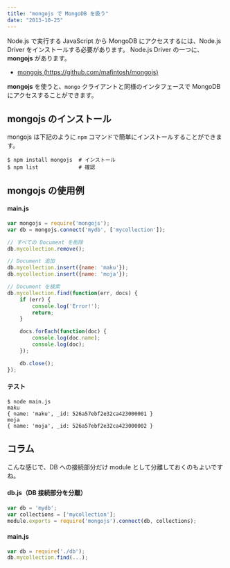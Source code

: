 ```yaml
---
title: "mongojs で MongoDB を扱う"
date: "2013-10-25"
---
```


Node.js で実行する JavaScript から MongoDB にアクセスするには、Node.js Driver をインストールする必要があります。
Node.js Driver の一つに、**mongojs** があります。

- [mongojs (https://github.com/mafintosh/mongojs)](https://github.com/mafintosh/mongojs)

**mongojs** を使うと、`mongo` クライアントと同様のインタフェースで MongoDB にアクセスすることができます。

mongojs のインストール
----

mongojs は下記のように `npm` コマンドで簡単にインストールすることができます。

```
$ npm install mongojs  # インストール
$ npm list             # 確認
```

mongojs の使用例
----

#### main.js

```javascript
var mongojs = require('mongojs');
var db = mongojs.connect('mydb', ['mycollection']);

// すべての Document を削除
db.mycollection.remove();

// Document 追加
db.mycollection.insert({name: 'maku'});
db.mycollection.insert({name: 'moja'});

// Document を検索
db.mycollection.find(function(err, docs) {
    if (err) {
        console.log('Error!');
        return;
    }

    docs.forEach(function(doc) {
        console.log(doc.name);
        console.log(doc);
    });

    db.close();
});
```

#### テスト

```
$ node main.js
maku
{ name: 'maku', _id: 526a57ebf2e32ca423000001 }
moja
{ name: 'moja', _id: 526a57ebf2e32ca423000002 }
```

コラム
----

こんな感じで、DB への接続部分だけ module として分離しておくのもよいですね。

#### db.js（DB 接続部分を分離）

```javascript
var db = 'mydb';
var collections = ['mycollection'];
module.exports = require('mongojs').connect(db, collections);
```

#### main.js

```javascript
var db = require('./db');
db.mycollection.find(...);
```

